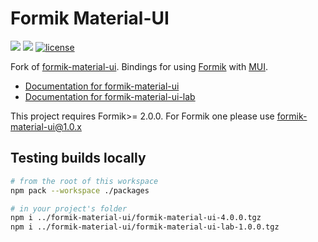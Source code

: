 # Formik Material-UI

![](https://github.com/mercantile/formik-material-ui/workflows/Build%20formik-material-ui/badge.svg)
![](https://github.com/mercantile/formik-material-ui/workflows/Build%20formik-material-ui-lab/badge.svg)
[![license](https://badgen.now.sh/badge/license/MIT)](./LICENSE)

Fork of [formik-material-ui](https://github.com/mercantile/formik-material-ui). Bindings for using [Formik](https://github.com/jaredpalmer/formik) with [MUI](https://mui.com/).

- [Documentation for formik-material-ui](./docs/docs/api/material-ui.md)
- [Documentation for formik-material-ui-lab](./docs/docs/api/material-ui.md)

This project requires Formik>= 2.0.0. For Formik one please use formik-material-ui@1.0.x

## Testing builds locally

```bash
# from the root of this workspace
npm pack --workspace ./packages

# in your project's folder
npm i ../formik-material-ui/formik-material-ui-4.0.0.tgz
npm i ../formik-material-ui/formik-material-ui-lab-1.0.0.tgz
```
